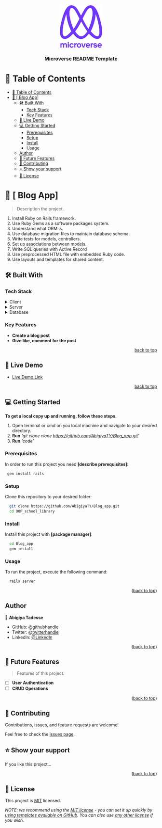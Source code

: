 <a name="readme-top"></a>

<div align="center">

  <img src="murple_logo.png" alt="logo" width="140"  height="auto" />
  <br/>

  <h3><b>Microverse README Template</b></h3>

</div>


# 📗 Table of Contents

- [📗 Table of Contents](#-table-of-contents)
- [📖 \[ Blog App\] ](#--blog-app-)
  - [🛠 Built With ](#-built-with-)
    - [Tech Stack ](#tech-stack-)
    - [Key Features ](#key-features-)
  - [🚀 Live Demo ](#-live-demo-)
  - [💻 Getting Started ](#-getting-started-)
    - [Prerequisites](#prerequisites)
    - [Setup](#setup)
    - [Install](#install)
    - [Usage](#usage)
  - [Author](#author)
  - [🔭 Future Features ](#-future-features-)
  - [🤝 Contributing ](#-contributing-)
  - [⭐️ Show your support ](#️-show-your-support-)
  - [📝 License ](#-license-)

# 📖 [ Blog App] <a name="about-project"></a>

> Description the project.

1. Install Ruby on Rails framework.
2. Use Ruby Gems as a software packages system.
3. Understand what ORM is.
4. Use database migration files to maintain database schema.
5. Write tests for models, controllers.
5. Set up associations between models.
6. Write SQL queries with Active Record
7. Use preprocessed HTML file with embedded Ruby code.
8. Use layouts and templates for shared content.


## 🛠 Built With <a name="built-with"></a>

### Tech Stack <a name="tech-stack"></a>

<details>
  <summary>Client</summary>
  <ul>
    <li><a href="https://rubyonrails.org/">Rails</a></li>
  </ul>
</details>

<details>
  <summary>Server</summary>
  <ul>
    <li><a href="https://rubyonrails.org/">Rails</a></li>
  </ul>
</details>

<details>
<summary>Database</summary>
  <ul>
    <li><a href="https://www.postgresql.org/">PostgreSQL</a></li>
  </ul>
</details>

<!-- Features -->

### Key Features <a name="key-features"></a>
 

- **Create a blog post**
- **Give like, comment for the post** 

<p align="right"><a href="#readme-top">back to top</a></p>

<!-- LIVE DEMO -->

## 🚀 Live Demo <a name="live-demo"></a>
 

- [Live Demo Link]()

<p align="right"><a href="#readme-top">back to top</a></p>

<!-- GETTING STARTED -->

## 💻 Getting Started <a name="getting-started"></a>

**To get a local copy up and running, follow these steps.**
1. Open terminal or cmd on you local machine and navigate to your desired directory.
2. **Run**    *'git clone clone https://github.com/AbigiyaTY/Blog_app.git'*
3. **Run**   *'code'*

### Prerequisites


In order to run this project you need **[describe prerequisites]**:

```sh
 gem install rails
```

### Setup

Clone this repository to your desired folder:

```sh
  git clone https://github.com/AbigiyaTY/Blog_app.git
  cd OOP_school_library
```

### Install

Install this project with **[package manager]**:

```sh
  cd Blog_app
  gem install

```

### Usage

To run the project, execute the following command:

```sh
  rails server
```

<p align="right">(<a href="#readme-top">back to top</a>)</p>

## Author

👤 **Abigiya Tadesse**

* GitHub: [@githubhandle](https://github.com/AbigiyaTY)
* Twitter: [@twitterhandle](https://twitter.com/AbigiyaTY)
* LinkedIn: [@LinkedIn](https://www.linkedin.com/in/AbigiyaTY)

<p align="right">(<a href="#readme-top">back to top</a>)</p>

<!-- FUTURE FEATURES -->

## 🔭 Future Features <a name="future-features"></a>

> Features of this project.

- [ ] **User Authentication**
- [ ] **CRUD Operations**

<p align="right">(<a href="#readme-top">back to top</a>)</p>

## 🤝 Contributing <a name="contributing"></a>

Contributions, issues, and feature requests are welcome!

Feel free to check the [issues page](../../issues/).


## ⭐️ Show your support <a name="support"></a>

If you like this project...

<p align="right">(<a href="#readme-top">back to top</a>)</p>

## 📝 License <a name="license"></a>

This project is [MIT](./MIT.md) licensed.

_NOTE: we recommend using the [MIT license](https://choosealicense.com/licenses/mit/) - you can set it up quickly by [using templates available on GitHub](https://docs.github.com/en/communities/setting-up-your-project-for-healthy-contributions/adding-a-license-to-a-repository). You can also use [any other license](https://choosealicense.com/licenses/) if you wish._
